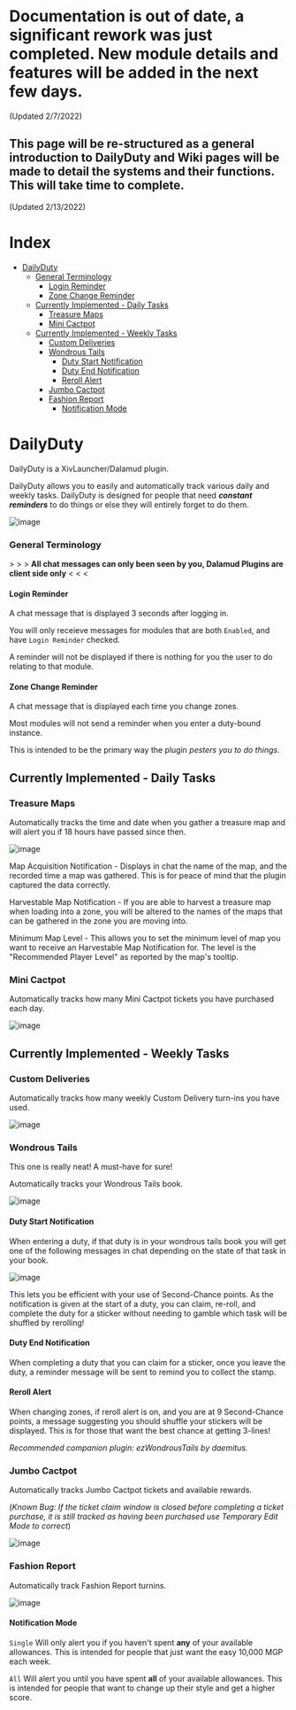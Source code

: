 # Documentation is out of date, a significant rework was just completed. New module details and features will be added in the next few days.
(Updated 2/7/2022)

## This page will be re-structured as a general introduction to DailyDuty and Wiki pages will be made to detail the systems and their functions. This will take time to complete.
(Updated 2/13/2022)



# Index
- [DailyDuty](#dailyduty)
    + [General Terminology](#general-terminology)
      - [Login Reminder](#login-reminder)
      - [Zone Change Reminder](#zone-change-reminder)
  * [Currently Implemented - Daily Tasks](#currently-implemented---daily-tasks)
    + [Treasure Maps](#treasure-maps)
    + [Mini Cactpot](#mini-cactpot)
  * [Currently Implemented - Weekly Tasks](#currently-implemented---weekly-tasks)
    + [Custom Deliveries](#custom-deliveries)
    + [Wondrous Tails](#wondrous-tails)
      - [Duty Start Notification](#duty-start-notification)
      - [Duty End Notification](#duty-end-notification)
      - [Reroll Alert](#reroll-alert)
    + [Jumbo Cactpot](#jumbo-cactpot)
    + [Fashion Report](#fashion-report)
      - [Notification Mode](#notification-mode)


# DailyDuty
DailyDuty is a XivLauncher/Dalamud plugin.

DailyDuty allows you to easily and automatically track various daily and weekly tasks.
DailyDuty is designed for people that need _**constant reminders**_ to do things or else they will entirely forget to do them.

![image](https://user-images.githubusercontent.com/9083275/151653259-b369c0d7-cb86-474c-8ef3-f5146db6f123.png)

### General Terminology

 \> \> \> **All chat messages can only been seen by you, Dalamud Plugins are client side only** < < < 

#### Login Reminder 
A chat message that is displayed 3 seconds after logging in. 

You will only receieve messages for modules that are both `Enabled`, and have `Login Reminder` checked. 

A reminder will not be displayed if there is nothing for you the user to do relating to that module.

#### Zone Change Reminder
A chat message that is displayed each time you change zones.

Most modules will not send a reminder when you enter a duty-bound instance.

This is intended to be the primary way the plugin *pesters you to do things*.

## Currently Implemented - Daily Tasks

### Treasure Maps
Automatically tracks the time and date when you gather a treasure map and will alert you if 18 hours have passed since then.

![image](https://user-images.githubusercontent.com/9083275/151653466-5a7ead81-09db-4804-ba6d-40c361700aec.png)

Map Acquisition Notification - Displays in chat the name of the map, and the recorded time a map was gathered. This is for peace of mind that the plugin captured the data correctly.

Harvestable Map Notification - If you are able to harvest a treasure map when loading into a zone, you will be altered to the names of the maps that can be gathered in the zone you are moving into.

Minimum Map Level - This allows you to set the minimum level of map you want to receive an Harvestable Map Notification for. The level is the "Recommended Player Level" as reported by the map's tooltip.

### Mini Cactpot
Automatically tracks how many Mini Cactpot tickets you have purchased each day.

![image](https://user-images.githubusercontent.com/9083275/151653526-393c7a48-1329-4e8e-b255-f6d15e7bc4d3.png)

## Currently Implemented - Weekly Tasks

### Custom Deliveries
Automatically tracks how many weekly Custom Delivery turn-ins you have used.

![image](https://user-images.githubusercontent.com/9083275/151653551-6dd348d8-bc26-4c7a-9f9c-7ef7c526adbf.png)

### Wondrous Tails
This one is really neat! A must-have for sure!

Automatically tracks your Wondrous Tails book.

![image](https://user-images.githubusercontent.com/9083275/151653603-16af1007-eefb-48ec-8a32-a24212a388f8.png)

#### Duty Start Notification
When entering a duty, if that duty is in your wondrous tails book you will get one of the following messages in chat depending on the state of that task in your book.

![image](https://user-images.githubusercontent.com/9083275/151653729-f4023f67-a165-43c0-9646-ac2b3d6d2fc3.png)

This lets you be efficient with your use of Second-Chance points. As the notification is given at the start of a duty, you can claim, re-roll, and complete the duty for a sticker without needing to gamble which task will be shuffled by rerolling!

#### Duty End Notification
When completing a duty that you can claim for a sticker, once you leave the duty, a reminder message will be sent to remind you to collect the stamp.

#### Reroll Alert
When changing zones, if reroll alert is on, and you are at 9 Second-Chance points, a message suggesting you should shuffle your stickers will be displayed. This is for those that want the best chance at getting 3-lines!

_Recommended companion plugin: ezWondrousTails by daemitus._

### Jumbo Cactpot
Automatically tracks Jumbo Cactpot tickets and available rewards.

(_Known Bug: If the ticket claim window is closed before completing a ticket purchase, it is still tracked as having been purchased use Temporary Edit Mode to correct_)

![image](https://user-images.githubusercontent.com/9083275/151743514-8e4fc1c1-5d55-46a6-84c8-c34f51258f1a.png)

### Fashion Report
Automatically track Fashion Report turnins.

![image](https://user-images.githubusercontent.com/9083275/151743564-e950844f-1b83-454a-89df-876bc32222c7.png)

#### Notification Mode
`Single` Will only alert you if you haven't spent **any** of your available allowances. This is intended for people that just want the easy 10,000 MGP each week.

`All` Will alert you until you have spent **all** of your available allowances. This is intended for people that want to change up their style and get a higher score.
